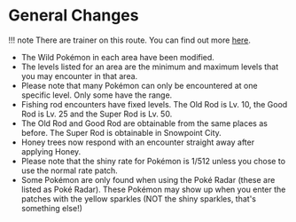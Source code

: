 # General Changes

!!! note
    There are trainer on this route. You can find out more [here](/trainer_changes/general_changes/).


- The Wild Pokémon in each area have been modified.
- The levels listed for an area are the minimum and maximum levels that you may encounter in that area.
- Please note that many Pokémon can only be encountered at one specific level. Only some have the range.
- Fishing rod encounters have fixed levels. The Old Rod is Lv. 10, the Good Rod is Lv. 25 and the Super Rod is Lv. 50.
- The Old Rod and Good Rod are obtainable from the same places as before. The Super Rod is obtainable in Snowpoint City.
- Honey trees now respond with an encounter straight away after applying Honey.
- Please note that the shiny rate for Pokémon is 1/512 unless you chose to use the normal rate patch.
- Some Pokémon are only found when using the Poké Radar (these are listed as Poké Radar). These Pokémon may show up when you enter the patches with the yellow sparkles (NOT the shiny sparkles, that's something else!)


